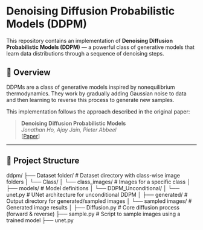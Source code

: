 # Denoising Diffusion Probabilistic Models (DDPM)

This repository contains an implementation of **Denoising Diffusion Probabilistic Models (DDPM)** — a powerful class of generative models that learn data distributions through a sequence of denoising steps.

## 🧠 Overview

DDPMs are a class of generative models inspired by nonequilibrium thermodynamics. They work by gradually adding Gaussian noise to data and then learning to reverse this process to generate new samples.

This implementation follows the approach described in the original paper:

> **Denoising Diffusion Probabilistic Models**  
> *Jonathan Ho, Ajay Jain, Pieter Abbeel*  
> [[Paper](https://arxiv.org/abs/2006.11239)]

---

## 📁 Project Structure

ddpm/
├── Dataset folder/                # Dataset directory with class-wise image folders
│   └── Class/
│       └── class_images/         # Images for a specific class
│
├── models/                       # Model definitions
│   └── DDPM_Unconditional/
│       └── unet.py               # UNet architecture for unconditional DDPM
│
├── generated/                    # Output directory for generated/sampled images
│   └── sampled images/           # Generated image results
│
├── Diffusion.py                  # Core diffusion process (forward & reverse)
├── sample.py                     # Script to sample images using a trained model
├── unet.py 